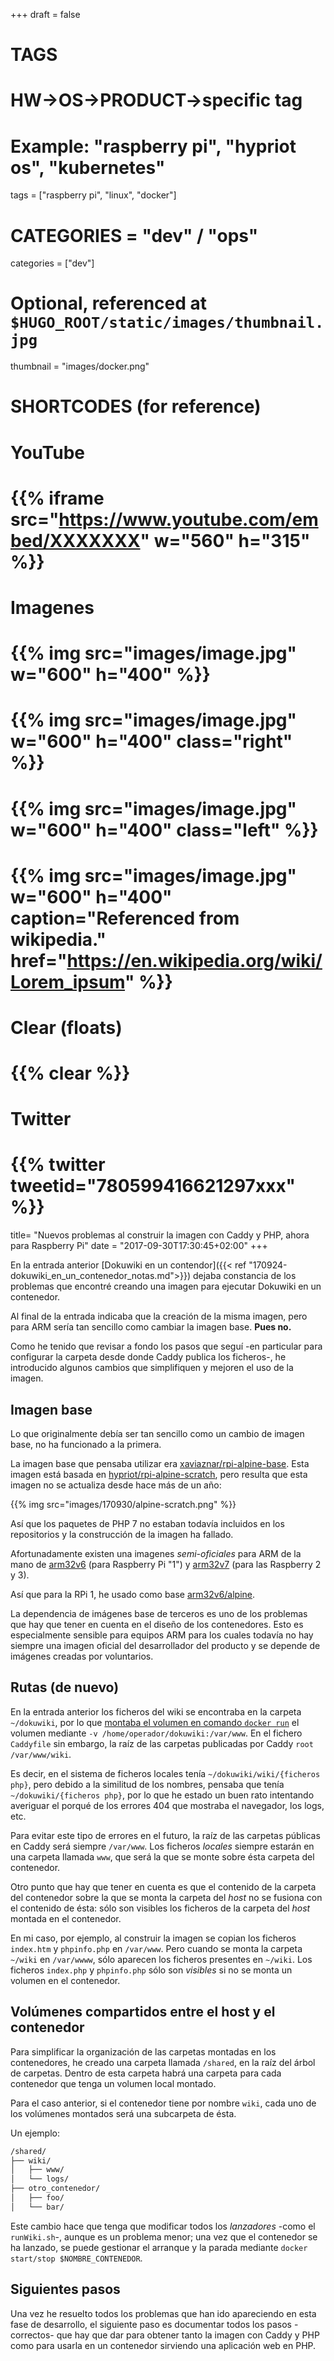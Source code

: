+++
draft = false

# TAGS
# HW->OS->PRODUCT->specific tag
# Example: "raspberry pi", "hypriot os", "kubernetes"

tags = ["raspberry pi", "linux", "docker"]

# CATEGORIES = "dev" / "ops"
categories = ["dev"]

# Optional, referenced at `$HUGO_ROOT/static/images/thumbnail.jpg`
thumbnail = "images/docker.png"

# SHORTCODES (for reference)

# YouTube
# {{% iframe src="https://www.youtube.com/embed/XXXXXXX" w="560" h="315" %}}
# Imagenes
# {{% img src="images/image.jpg" w="600" h="400" %}}
# {{% img src="images/image.jpg" w="600" h="400" class="right" %}}
# {{% img src="images/image.jpg" w="600" h="400" class="left" %}}
# {{% img src="images/image.jpg" w="600" h="400" caption="Referenced from wikipedia." href="https://en.wikipedia.org/wiki/Lorem_ipsum" %}}
# Clear (floats)
# {{% clear %}}
# Twitter
# {{% twitter tweetid="780599416621297xxx" %}}

title=  "Nuevos problemas al construir la imagen con Caddy y PHP, ahora para Raspberry Pi"
date = "2017-09-30T17:30:45+02:00"
+++

En la entrada anterior [Dokuwiki en un contendor]({{< ref "170924-dokuwiki_en_un_contenedor_notas.md">}}) dejaba constancia de los problemas que encontré creando una imagen para ejecutar Dokuwiki en un contenedor.

Al final de la entrada indicaba que la creación de la misma imagen, pero para ARM sería tan sencillo como cambiar la imagen base. **Pues no.**

Como he tenido que revisar a fondo los pasos que seguí -en particular para configurar la carpeta desde donde Caddy publica los ficheros-, he introducido algunos cambios que simplifiquen y mejoren el uso de la imagen.

<!--more-->

## Imagen base

Lo que originalmente debía ser tan sencillo como un cambio de imagen base, no ha funcionado a la primera.

La imagen base que pensaba utilizar era [xaviaznar/rpi-alpine-base](https://hub.docker.com/r/xaviaznar/rpi-alpine-base/). Esta imagen está basada en [hypriot/rpi-alpine-scratch](https://hub.docker.com/r/hypriot/rpi-alpine-scratch/), pero resulta que esta imagen no se actualiza desde hace más de un año:

{{% img src="images/170930/alpine-scratch.png" %}}

Así que los paquetes de PHP 7 no estaban todavía incluidos en los repositorios y la construcción de la imagen ha fallado.

Afortunadamente existen una imagenes _semi-oficiales_ para ARM de la mano de [arm32v6](https://hub.docker.com/u/arm32v6/) (para Raspberry Pi "1") y [arm32v7](https://hub.docker.com/u/arm32v7/) (para las Raspberry 2 y 3).

Así que para la RPi 1, he usado como base [arm32v6/alpine](https://hub.docker.com/r/arm32v6/alpine/).

La dependencia de imágenes base de terceros es uno de los problemas que hay que tener en cuenta en el diseño de los contenedores. Esto es especialmente sensible para equipos ARM para los cuales todavía no hay siempre una imagen oficial del desarrollador del producto y se depende de imágenes creadas por voluntarios.

## Rutas (de nuevo)

En la entrada anterior los ficheros del wiki se encontraba en la carpeta `~/dokuwiki`, por lo que [montaba el volumen en comando `docker run`](https://github.com/onthedock/alpine-caddy-php/blob/master/runWiki.sh) el volumen mediante `-v /home/operador/dokuwiki:/var/www`. En el fichero `Caddyfile` sin embargo, la raíz de las carpetas publicadas por Caddy `root /var/www/wiki`.

Es decir, en el sistema de ficheros locales tenía `~/dokuwiki/wiki/{ficheros php}`, pero debido a la similitud de los nombres, pensaba que tenía `~/dokuwiki/{ficheros php}`, por lo que he estado un buen rato intentando averiguar el porqué de los errores 404 que mostraba el navegador, los logs, etc.

Para evitar este tipo de errores en el futuro, la raíz de las carpetas públicas en Caddy será siempre `/var/www`. Los ficheros _locales_ siempre estarán en una carpeta llamada `www`, que será la que se monte sobre ésta carpeta del contenedor.

Otro punto que hay que tener en cuenta es que el contenido de la carpeta del contenedor sobre la que se monta la carpeta del _host_ no se fusiona con el contenido de ésta: sólo son visibles los ficheros de la carpeta del _host_ montada en el contenedor.

En mi caso, por ejemplo, al construir la imagen se copian los ficheros `index.htm` y `phpinfo.php` en `/var/www`. Pero cuando se monta la carpeta `~/wiki` en `/var/wwww`, sólo aparecen los ficheros presentes en `~/wiki`. Los ficheros `index.php` y `phpinfo.php` sólo son _visibles_ si no se monta un volumen en el contenedor.

## Volúmenes compartidos entre el host y el contenedor

Para simplificar la organización de las carpetas montadas en los contenedores, he creado una carpeta llamada `/shared`, en la raíz del árbol de carpetas. Dentro de esta carpeta habrá una carpeta para cada contenedor que tenga un volumen local montado.

Para el caso anterior, si el contenedor tiene por nombre `wiki`, cada uno de los volúmenes montados será una subcarpeta de ésta.

Un ejemplo:

```txt
/shared/
├── wiki/
│   ├── www/
│   └── logs/
├── otro_contenedor/
│   ├── foo/
│   └── bar/
```

Este cambio hace que tenga que modificar todos los _lanzadores_ -como el `runWiki.sh`-, aunque es un problema menor; una vez que el contenedor se ha lanzado, se puede gestionar el arranque y la parada mediante `docker start/stop $NOMBRE_CONTENEDOR`.

## Siguientes pasos

Una vez he resuelto todos los problemas que han ido apareciendo en esta fase de desarrollo, el siguiente paso es documentar todos los pasos -correctos- que hay que dar para obtener tanto la imagen con Caddy y PHP como para usarla en un contenedor sirviendo una aplicación web en PHP.

